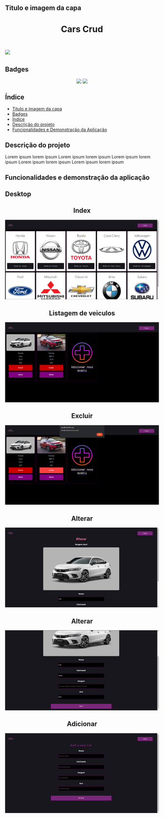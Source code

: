 ## Titulo e imagem da capa
<h1 align="center">Cars Crud<h1/>
<img src="https://i.ibb.co/M9ctfzk/BANNER-APP.png"/>

## Badges
<p align="center">
<img src="https://img.shields.io/badge/Status-Conclu%C3%ADdo-green"/>
<img src="https://img.shields.io/badge/Data%20de%20finaliza%C3%A7%C3%A3o%20do%20projeto-07%2F07%2F2022-blue"/>
</p>
 
 ## Índice
 
 * [Titulo e imagem da capa](#titulo-e-imagem-da-capa)
 * [Badges](#badges)
 * [Índice](indice)
 * [Descrição do projeto](#descrição-do-projeto)
 * [Funcionalidades e Demonstração da Aplicação](#funcionalidades-e-demonstração-da-aplicação)

 
 ## Descrição do projeto
 <p>Lorem ipsum lorem ipsum Lorem ipsum lorem ipsum Lorem ipsum lorem ipsum Lorem ipsum lorem ipsum Lorem ipsum lorem ipsum</p>
 
 ## Funcionalidades e demonstração da aplicação
<h2>Desktop</h2>
<h2 align="center">Index</h2> 
 <img src="https://github.com/Lucaszxx/Cars-Crud/blob/master/ReadMeFiles/Home%20Desktop.png"/>
<h2 align="center">Listagem de veiculos</h2>
 <img src="https://github.com/Lucaszxx/Cars-Crud/blob/master/ReadMeFiles/Listagem%20dos%20carros%20de%20uma%20fabricante.png"/>
<h2 align="center">Excluir</h2>
 <img src="https://github.com/Lucaszxx/Cars-Crud/blob/master/ReadMeFiles/Excluir%20carro.png"/>
<h2 align="center">Alterar</h2>
 <img src="https://github.com/Lucaszxx/Cars-Crud/blob/master/ReadMeFiles/Alterar%20Carro%201.png"/>
<h2 align="center">Alterar</h2>
 <img src="https://github.com/Lucaszxx/Cars-Crud/blob/master/ReadMeFiles/alterar%20carro%202.png"/>
<h2 align="center">Adicionar</h2>
 <img src="https://github.com/Lucaszxx/Cars-Crud/blob/master/ReadMeFiles/Adicionar%20Carro.png"/>

 
 

